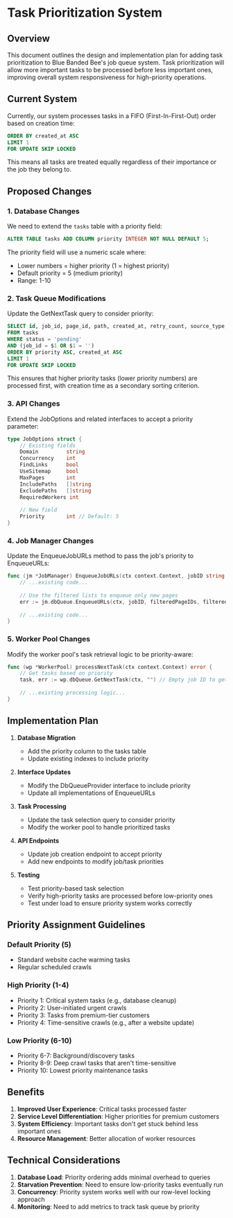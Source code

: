 # Task Prioritization System

## Overview

This document outlines the design and implementation plan for adding task prioritization to Blue Banded Bee's job queue system. Task prioritization will allow more important tasks to be processed before less important ones, improving overall system responsiveness for high-priority operations.

## Current System

Currently, our system processes tasks in a FIFO (First-In-First-Out) order based on creation time:

```sql
ORDER BY created_at ASC
LIMIT 1
FOR UPDATE SKIP LOCKED
```

This means all tasks are treated equally regardless of their importance or the job they belong to.

## Proposed Changes

### 1. Database Changes

We need to extend the `tasks` table with a priority field:

```sql
ALTER TABLE tasks ADD COLUMN priority INTEGER NOT NULL DEFAULT 5;
```

The priority field will use a numeric scale where:
- Lower numbers = higher priority (1 = highest priority)
- Default priority = 5 (medium priority)
- Range: 1-10

### 2. Task Queue Modifications

Update the GetNextTask query to consider priority:

```sql
SELECT id, job_id, page_id, path, created_at, retry_count, source_type, source_url 
FROM tasks 
WHERE status = 'pending'
AND (job_id = $1 OR $1 = '')
ORDER BY priority ASC, created_at ASC
LIMIT 1
FOR UPDATE SKIP LOCKED
```

This ensures that higher priority tasks (lower priority numbers) are processed first, with creation time as a secondary sorting criterion.

### 3. API Changes

Extend the JobOptions and related interfaces to accept a priority parameter:

```go
type JobOptions struct {
    // Existing fields
    Domain         string
    Concurrency    int
    FindLinks      bool
    UseSitemap     bool
    MaxPages       int
    IncludePaths   []string
    ExcludePaths   []string
    RequiredWorkers int
    
    // New field
    Priority       int // Default: 5
}
```

### 4. Job Manager Changes

Update the EnqueueJobURLs method to pass the job's priority to EnqueueURLs:

```go
func (jm *JobManager) EnqueueJobURLs(ctx context.Context, jobID string, pageIDs []int, paths []string, sourceType string, sourceURL string, priority int) error {
    // ...existing code...
    
    // Use the filtered lists to enqueue only new pages
    err := jm.dbQueue.EnqueueURLs(ctx, jobID, filteredPageIDs, filteredPaths, sourceType, sourceURL, priority)
    
    // ...existing code...
}
```

### 5. Worker Pool Changes

Modify the worker pool's task retrieval logic to be priority-aware:

```go
func (wp *WorkerPool) processNextTask(ctx context.Context) error {
    // Get tasks based on priority
    task, err := wp.dbQueue.GetNextTask(ctx, "") // Empty job ID to get tasks from any job
    
    // ...existing processing logic...
}
```

## Implementation Plan

1. **Database Migration**
   - Add the priority column to the tasks table
   - Update existing indexes to include priority
   
2. **Interface Updates**
   - Modify the DbQueueProvider interface to include priority
   - Update all implementations of EnqueueURLs
   
3. **Task Processing**
   - Update the task selection query to consider priority
   - Modify the worker pool to handle prioritized tasks
   
4. **API Endpoints**
   - Update job creation endpoint to accept priority
   - Add new endpoints to modify job/task priorities
   
5. **Testing**
   - Test priority-based task selection
   - Verify high-priority tasks are processed before low-priority ones
   - Test under load to ensure priority system works correctly

## Priority Assignment Guidelines

### Default Priority (5)
- Standard website cache warming tasks
- Regular scheduled crawls

### High Priority (1-4)
- Priority 1: Critical system tasks (e.g., database cleanup)
- Priority 2: User-initiated urgent crawls
- Priority 3: Tasks from premium-tier customers
- Priority 4: Time-sensitive crawls (e.g., after a website update)

### Low Priority (6-10)
- Priority 6-7: Background/discovery tasks
- Priority 8-9: Deep crawl tasks that aren't time-sensitive
- Priority 10: Lowest priority maintenance tasks

## Benefits

1. **Improved User Experience**: Critical tasks processed faster
2. **Service Level Differentiation**: Higher priorities for premium customers
3. **System Efficiency**: Important tasks don't get stuck behind less important ones
4. **Resource Management**: Better allocation of worker resources

## Technical Considerations

1. **Database Load**: Priority ordering adds minimal overhead to queries
2. **Starvation Prevention**: Need to ensure low-priority tasks eventually run
3. **Concurrency**: Priority system works well with our row-level locking approach
4. **Monitoring**: Need to add metrics to track task queue by priority